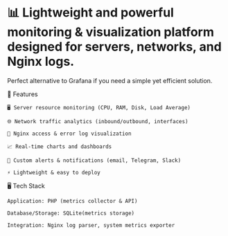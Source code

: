 # 📊 Lightweight and powerful monitoring & visualization platform designed for servers, networks, and Nginx logs.
Perfect alternative to Grafana if you need a simple yet efficient solution.

🚀 Features

    🖥️ Server resource monitoring (CPU, RAM, Disk, Load Average)

    🌐 Network traffic analytics (inbound/outbound, interfaces)

    📑 Nginx access & error log visualization

    📈 Real-time charts and dashboards

    🔔 Custom alerts & notifications (email, Telegram, Slack)

    ⚡ Lightweight & easy to deploy

🖥️ Tech Stack

    Application: PHP (metrics collector & API)

    Database/Storage: SQLite(metrics storage)

    Integration: Nginx log parser, system metrics exporter